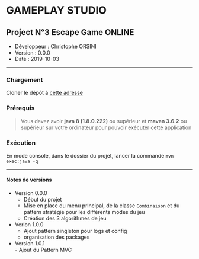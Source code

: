 # GAMEPLAY STUDIO

## Project N°3 Escape Game ONLINE

* Développeur : Christophe ORSINI
* Version : 0.0.0
* Date : 2019-10-03

---
### Chargement
Cloner le dépôt à [cette adresse](https://github.com/christophe-orsini/Projet3.git)

### Prérequis
> Vous devez avoir **java 8 (1.8.0.222)** ou supérieur et **maven 3.6.2** ou supérieur sur votre ordinateur pour pouvoir exécuter cette application

### Exécution
En mode console, dans le dossier du projet, lancer la commande `mvn exec:java -q`

---
#### Notes de versions
- Version 0.0.0  
    - Début du projet  
    - Mise en place du menu principal, de la classe `Combinaison` et du pattern stratégie pour les différents modes du jeu  
    - Création des 3 algorithmes de jeu  
- Verion 1.0.0
     - Ajout pattern singleton pour logs et config
     - organisation des packages
- Version 1.0.1  
		- Ajout du Pattern MVC
	 